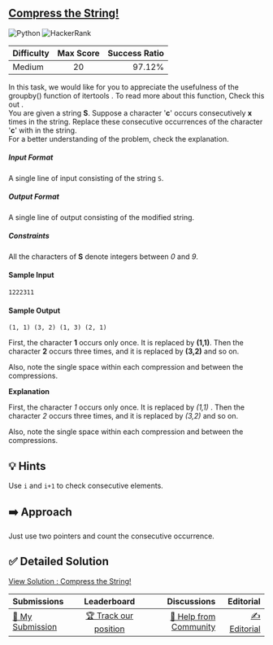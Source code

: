 ## [Compress the String!](https://www.hackerrank.com/challenges/compress-the-string)

![Python](https://img.shields.io/badge/python-3670A0?style=for-the-badge&logo=python&logoColor=ffdd54) ![HackerRank](https://img.shields.io/badge/-Hackerrank-2EC866?style=for-the-badge&logo=HackerRank&logoColor=white)

| Difficulty | Max Score | Success Ratio |
| :--------- | :-------: | ------------: |
| Medium     |    20     |        97.12% |

In this task, we would like for you to appreciate the usefulness of the groupby() function of itertools . To read more about this function, Check this out .<br>You are given a string **S**. Suppose a character '**c**' occurs consecutively **x** times in the string. Replace these consecutive occurrences of the character '**c**' with in the string.<br>For a better understanding of the problem, check the explanation.

##### Input Format  
A single line of input consisting of the string `S`.

##### Output Format  
A single line of output consisting of the modified string.<br>

##### Constraints  
All the characters of **S** denote integers between *0* and *9*.

#### Sample Input
`1222311`

#### Sample Output
`(1, 1) (3, 2) (1, 3) (2, 1)`

First, the character **1** occurs only once. It is replaced by **(1,1)**. Then the character **2** occurs three times, and it is replaced by **(3,2)** and so on.

Also, note the single space within each compression and between the compressions.

**Explanation**


First, the character  *1*  occurs only once. It is replaced by  *(1,1)* . Then the character  *2*  occurs three times, and it is replaced by  *(3,2)*  and so on. 


Also, note the single space within each compression and between the compressions. 


## 💡 Hints 
Use `i` and `i+1` to check consecutive elements.

## ➡️ Approach 
Just use two pointers and count the consecutive occurrence.

## ✅ Detailed Solution
[View Solution : Compress the String!](./compress_the_string.py)

| Submissions                                                                              |                                          Leaderboard                                          |                                                                              Discussions |                                                                          Editorial |
| :--------------------------------------------------------------------------------------- | :-------------------------------------------------------------------------------------------: | ---------------------------------------------------------------------------------------: | ---------------------------------------------------------------------------------: |
| [📝 My Submission](https://www.hackerrank.com/challenges/compress-the-string/submissions) | [🏆 Track our position](https://www.hackerrank.com/challenges/compress-the-string/leaderboard) | [🤔 Help from Community](https://www.hackerrank.com/challenges/compress-the-string/forum) | [✍️ Editorial](https://www.hackerrank.com/challenges/compress-the-string/editorial) |

